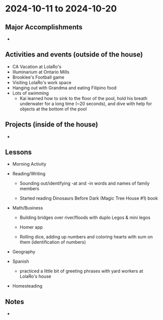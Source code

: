 # 2024-10-11 to 2024-10-20

## Major Accomplishments

*  

## Activities and events (outside of the house)
* CA Vacation at LolaRo's
* Illuminarium at Ontario Mills
* Brooklee's Football game
* Visiting LolaRo's work space
* Hanging out with Grandma and eating Filipino food
* Lots of swimming
  * Kai learned how to sink to the floor of the pool, hold his breath underwater for a long time (~20 seconds), and dive with help for objects at the bottom of the pool



## Projects (inside of the house)
* 


## Lessons
* Morning Activity
* Reading/Writing
  * Sounding out/identifying -at and -in words and names of family members
  
  * Started reading Dinosaurs Before Dark (Magic Tree House #1) book
  
* Math/Business
  * Building bridges over river/floods with duplo Legos & mini legos

  * Homer app

  * Rolling dice, adding up numbers and coloring hearts with sum on them (identification of numbers)

* Geography

* Spanish
  * practiced a little bit of greeting phrases with yard workers at LolaRo's house

* Homesteading


## Notes
* 





